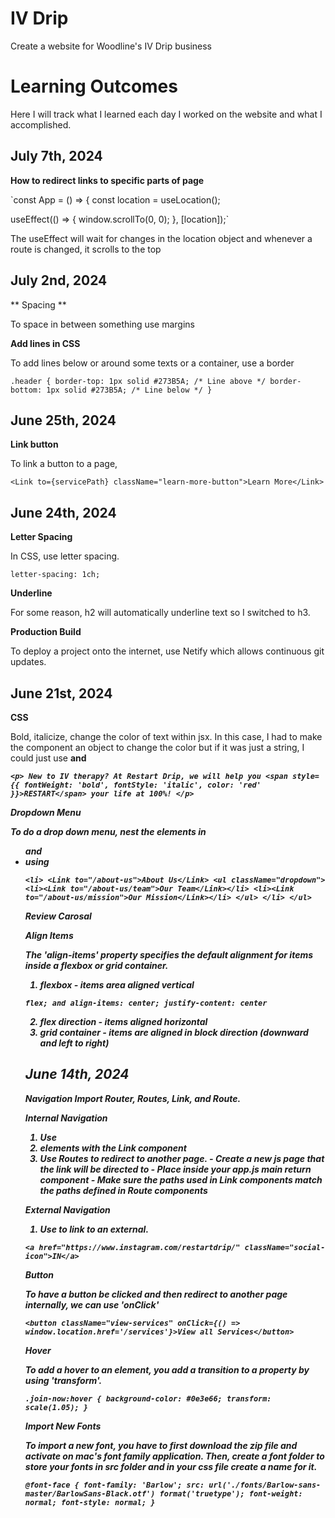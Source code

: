 # IV Drip 

Create a website for Woodline's IV Drip business

# Learning Outcomes

Here I will track what I learned each day I worked on the website and what I accomplished.

## July 7th, 2024

**How to redirect links to specific parts of page**

`const App = () => {
  const location = useLocation();

  useEffect(() => {
    window.scrollTo(0, 0);
  }, [location]);`

The useEffect will wait for changes in the location object and whenever a route is changed, it scrolls to the top

## July 2nd, 2024

** Spacing **

To space in between something use margins

**Add lines in CSS**

To add lines below or around some texts or a container, use a border

`.header {
  border-top: 1px solid #273B5A; /* Line above */
  border-bottom: 1px solid #273B5A; /* Line below */
}`


## June 25th, 2024

**Link button**

To link a button to a page,

`<Link to={servicePath} className="learn-more-button">Learn More</Link>`

## June 24th, 2024

**Letter Spacing**

In CSS, use letter spacing.

`letter-spacing: 1ch;`

**Underline**

For some reason, h2 will automatically underline text so I switched to h3.

**Production Build**

To deploy a project onto the internet, use Netify which allows continuous git updates.

## June 21st, 2024

**CSS**

Bold, italicize, change the color of text within jsx. In this case, I had to make the component an object to change the color but if it was just a string, I could just use <b> and <i>

 `<p>
                New to IV therapy? At Restart Drip, we will help you <span style={{ fontWeight: 'bold', fontStyle: 'italic', color: 'red' }}>RESTART</span> your life at 100%!
            </p>`

**Dropdown Menu**

To do a drop down menu, nest the elements in <ul> and <li> using <Link>

`<li>
                  <Link to="/about-us">About Us</Link>
                  <ul className="dropdown">
                    <li><Link to="/about-us/team">Our Team</Link></li>
                    <li><Link to="/about-us/mission">Our Mission</Link></li>
                  </ul>
                </li>
              </ul>`

**Review Carosal**

**Align Items**

The 'align-items' property specifies the default alignment for items inside a flexbox or grid container.

1. flexbox - items area aligned vertical 

`flex; and align-items: center; justify-content: center`

2. flex direction - items aligned horizontal 
3. grid container - items are aligned in block direction (downward and left to right)



## June 14th, 2024

**Navigation**
Import Router, Routes, Link, and Route.

Internal Navigation

1. Use <li> elements with the Link component
2. Use Routes to redirect to another page.
        - Create a new js page that the link will be directed to
        - Place <Routes> inside your app.js main return component 
        - Make sure the paths used in Link components match the paths defined in Route components

External Navigation

1. Use <a> to link to an external.

`<a href="https://www.instagram.com/restartdrip/" className="social-icon">IN</a>`

**Button**

To have a button be clicked and then redirect to another page internally, we can use 'onClick'

`<button className="view-services" onClick={() => window.location.href='/services'}>View all Services</button>`

**Hover**

To add a hover to an element, you add a transition to a property by using 'transform'.

`.join-now:hover {
  background-color: #0e3e66;
  transform: scale(1.05);
}`

**Import New Fonts**

To import a new font, you have to first download the zip file and activate on mac's font family application. Then, create a font folder to store your fonts in src folder and in your css file create a name for it.

`@font-face {
  font-family: 'Barlow';
  src: url('./fonts/Barlow-sans-master/BarlowSans-Black.otf') format('truetype');
  font-weight: normal;
  font-style: normal;
}`
